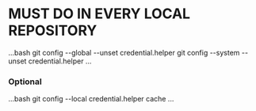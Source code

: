 # MUST DO IN EVERY LOCAL REPOSITORY

...bash
git config --global --unset credential.helper
git config --system --unset credential.helper
...

### Optional

...bash
git config --local credential.helper cache
...

